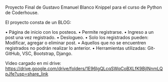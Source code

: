 Proyecto Final de Gustavo Emanuel Blanco Knippel para el curso de Python de Coderhouse.

El proyecto consta de un BLOG:

• Página de inicio con los posteos. • Permite registrarse. • Ingreso a un post una vez registrado. • Deslogueo. • Solo los registrados pueden: Modificar, agregar o eliminar post. • Aquellos que no se encuentren registrados no podrán realizar lo anterior. • Herramientas utilizadas: Git-GitHub, VSC, Bootstrap, Django.

Video cargado en mi drive: https://drive.google.com/drive/folders/1E96IgQLcqSWqCoBXLfK9BjINnmLQpJfe?usp=share_link